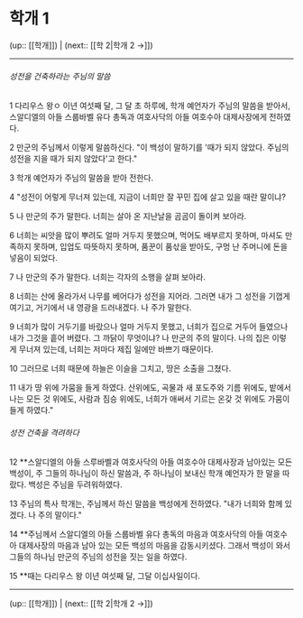# 학개 1

(up:: [[학개]]) | (next:: [[학 2|학개 2 →]])

***


###### 성전을 건축하라는 주님의 말씀
1 
다리우스 왕ㅇ 이년 여섯째 달, 그 달 초 하루에, 학개 예언자가 주님의 말씀을 받아서, 스알디엘의 아들 스룹바벨 유다 총독과 여호사닥의 아들 여호수아 대제사장에게 전하였다.


2 
만군의 주님께서 이렇게 말씀하신다. "이 백성이 말하기를 '때가 되지 않았다. 주님의 성전을 지을 때가 되지 않았다'고 한다."


3 
학개 예언자가 주님의 말씀을 받아 전한다.


4 
"성전이 어렇게 무너져 있는데, 지금이 너희만 잘 꾸민 집에 살고 있을 때란 말이냐?


5 
나 만군의 주가 말한다. 너희는 살아 온 지난날을 곰곰이 돌이켜 보아라.


6 
너희는 씨앗을 많이 뿌려도 얼마 거두지 못했으며, 먹어도 배부르지 못하며, 마셔도 만족하지 못하며, 입업도 따뜻하지 못하며, 품꾼이 품삯을 받아도, 구멍 난 주머니에 돈을 넣음이 되었다.


7 
나 만군의 주가 말한다. 너희는 각자의 소행을 살펴 보아라.


8 
너희는 산에 올라가서 나무를 베어다가 성전을 지어라. 그러면 내가 그 성전을 기껍게 여기고, 거기에서 내 영광을 드러내겠다. 나 주가 말한다.


9 
너희가 많이 거두기를 바랐으나 얼마 거두지 못했고, 너희가 집으로 거두어 들였으나 내가 그것을 흩어 버렸다. 그 까닭이 무엇이냐? 나 만군의 주의 말이다. 나의 집은 이렇게 무너져 있는데, 너희는 저마다 제집 일에만 바쁘기 때문이다.


10 
그러므로 너희 때문에 하늘은 이슬을 그치고, 땅은 소출을 그쳤다.


11 
내가 땅 위에 가뭄을 들게 하였다. 산위에도, 곡물과 새 포도주와 기름 위에도, 밭에서 나는 모든 것 위에도, 사람과 짐승 위에도, 너희가 애써서 기르는 온갖 것 위에도 가뭄이 들게 하였다."


###### 성전 건축을 격려하다
12 
**스알디엘의 아들 스루바벨과 여호사닥의 아들 여호수아 대제사장과 남아있는 모든 백성이, 주 그들의 하나님이 하신 말씀과, 주 하나님이 보내신 학개 예언자가 한 말을 따랐다. 백성은 주님을 두려워하였다.


13 
주님의 특사 학개는, 주님께서 하신 말씀을 백성에게 전하였다. "내가 너희와 함께 있겠다. 나 주의 말이다."


14 
**주님께서 스알디엘의 아들 스룹바벨 유다 총독의 마음과 여호사닥의 아들 여호수아 대제사장의 마음과 남아 있는 모든 백성의 마음을 감동시키셨다. 그래서 백성이 와서 그들의 하나님 만군의 주님의 성전을 짓는 일을 하였다.


15 
**때는 다리우스 왕 이년 여섯째 달, 그달 이십사일이다.


***

(up:: [[학개]]) | (next:: [[학 2|학개 2 →]])
